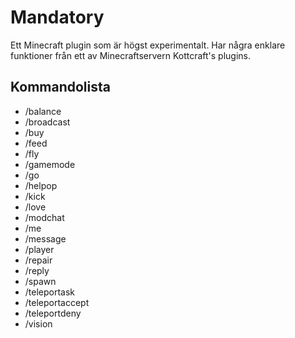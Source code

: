 # Mandatory
Ett Minecraft plugin som är högst experimentalt. Har några enklare funktioner från ett av Minecraftservern Kottcraft's plugins.

## Kommandolista

- /balance
- /broadcast
- /buy
- /feed
- /fly
- /gamemode
- /go
- /helpop
- /kick
- /love
- /modchat
- /me
- /message
- /player
- /repair
- /reply
- /spawn
- /teleportask
- /teleportaccept
- /teleportdeny
- /vision
